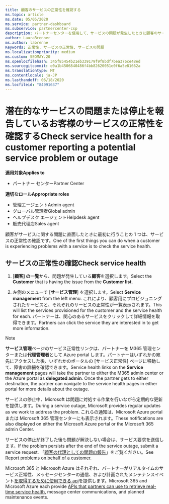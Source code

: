 ```yaml
---
title: 顧客のサービスの正常性を確認する
ms.topic: article
ms.date: 05/05/2020
ms.service: partner-dashboard
ms.subservice: partnercenter-csp
description: パートナーセンターを使用して、サービスの問題が発生したときに顧客のサービスの正常性を確認する方法について説明します。
author: LauraBrenner
ms.author: labrenne
Keywords: 正常性, サービスの正常性, サービスの問題
ms.localizationpriority: medium
ms.custom: SEOMAY.20
ms.openlocfilehash: 345f85454b21eb339179f9f8bdf7bea376ce48ed
ms.sourcegitcommit: e0a1b4506840486f4bb82620051e0f6a5e81662a
ms.translationtype: MT
ms.contentlocale: ja-JP
ms.lasthandoff: 06/18/2020
ms.locfileid: "84991637"
---
```

# <a name="check-service-health-for-a-customer-reporting-a-potential-service-problem-or-outage"></a><span data-ttu-id="3b1e0-104">潜在的なサービスの問題または停止を報告しているお客様のサービスの正常性を確認する</span><span class="sxs-lookup"><span data-stu-id="3b1e0-104">Check service health for a customer reporting a potential service problem or outage</span></span>

<span data-ttu-id="3b1e0-105">**適用対象**</span><span class="sxs-lookup"><span data-stu-id="3b1e0-105">**Applies to**</span></span>

- <span data-ttu-id="3b1e0-106">パートナー センター</span><span class="sxs-lookup"><span data-stu-id="3b1e0-106">Partner Center</span></span>

<span data-ttu-id="3b1e0-107">**適切なロール**</span><span class="sxs-lookup"><span data-stu-id="3b1e0-107">**Appropriate roles**</span></span>

- <span data-ttu-id="3b1e0-108">管理エージェント</span><span class="sxs-lookup"><span data-stu-id="3b1e0-108">Admin agent</span></span>
- <span data-ttu-id="3b1e0-109">グローバル管理者</span><span class="sxs-lookup"><span data-stu-id="3b1e0-109">Global admin</span></span>
- <span data-ttu-id="3b1e0-110">ヘルプデスク エージェント</span><span class="sxs-lookup"><span data-stu-id="3b1e0-110">Helpdesk agent</span></span>
- <span data-ttu-id="3b1e0-111">販売代理店</span><span class="sxs-lookup"><span data-stu-id="3b1e0-111">Sales agent</span></span>

<span data-ttu-id="3b1e0-112">顧客がサービスに関する問題に直面したときに最初に行うことの 1 つは、サービスの正常性の確認です。</span><span class="sxs-lookup"><span data-stu-id="3b1e0-112">One of the first things you can do when a customer is experiencing problems with a service is to check the service health.</span></span> 

## <a name="check-service-health"></a><span data-ttu-id="3b1e0-113">サービスの正常性の確認</span><span class="sxs-lookup"><span data-stu-id="3b1e0-113">Check service health</span></span>

1. <span data-ttu-id="3b1e0-114">[**顧客] の一覧**から、問題が発生している**顧客**を選択します。</span><span class="sxs-lookup"><span data-stu-id="3b1e0-114">Select the **Customer** that is having the issue from the **Customer list**.</span></span>

2. <span data-ttu-id="3b1e0-115">左側のメニューで [**サービス管理**] を選択します。</span><span class="sxs-lookup"><span data-stu-id="3b1e0-115">Select **Service management** from the left menu.</span></span> <span data-ttu-id="3b1e0-116">これにより、顧客用にプロビジョニングされたサービスと、それぞれのサービスの正常性が一覧表示されます。</span><span class="sxs-lookup"><span data-stu-id="3b1e0-116">This will list the services provisioned for the customer and the service health for each.</span></span> <span data-ttu-id="3b1e0-117">パートナーは、関心のあるサービスをクリックして詳細情報を取得できます。</span><span class="sxs-lookup"><span data-stu-id="3b1e0-117">Partners can click the service they are interested in to get more information.</span></span> 

>[!NOTE] 
> <span data-ttu-id="3b1e0-118">**サービス管理**ページのサービス正常性リンクは、パートナーを M365 管理センターまたは**代理管理者**として Azure portal します。パートナーはいずれかの宛先にアクセスした後、いずれかのポータルの [サービス正常性] ページに移動して、障害の詳細を確認できます。</span><span class="sxs-lookup"><span data-stu-id="3b1e0-118">Service health links on the **Service management** pages will take the partner to either the M365 admin center or the Azure portal as **delegated admin**. Once the partner gets to either destination, the partner can navigate to the service health pages in either portal for more details about the outage.</span></span>
 
<span data-ttu-id="3b1e0-119">サービスの停止中、Microsoft は問題に対処する作業を行いながら定期的な更新を提供します。</span><span class="sxs-lookup"><span data-stu-id="3b1e0-119">During a service outage, Microsoft provides regular updates as we work to address the problem.</span></span> <span data-ttu-id="3b1e0-120">これらの通知は、Microsoft Azure portal または Microsoft 365 管理センターにも表示されます。</span><span class="sxs-lookup"><span data-stu-id="3b1e0-120">These notifications are also displayed on either the Microsoft Azure portal or the Microsoft 365 admin Center.</span></span>

<span data-ttu-id="3b1e0-121">サービスの停止が終了した後も問題が解決しない場合は、サービス要求を送信します。</span><span class="sxs-lookup"><span data-stu-id="3b1e0-121">If the problem persists after the end of the service outage, submit a service request.</span></span> <span data-ttu-id="3b1e0-122">「[顧客の代理としての問題の報告](report-problems-on-behalf-of-a-customer.md)」をご覧ください。</span><span class="sxs-lookup"><span data-stu-id="3b1e0-122">See [Report problems on behalf of a customer](report-problems-on-behalf-of-a-customer.md).</span></span>

<span data-ttu-id="3b1e0-123">Microsoft 365 と Microsoft Azure はそれぞれ、パートナーがリアルタイムのサービス正常性、メッセージセンターの通信、および計画されたメンテナンスイベント[を取得するために使用できる api](get-automated-service-notifications-with-our-apis.md)を提供します。</span><span class="sxs-lookup"><span data-stu-id="3b1e0-123">Microsoft 365 and Microsoft Azure each provide [APIs that partners can use to retrieve real-time service health](get-automated-service-notifications-with-our-apis.md), message center communications, and planned maintenance events.</span></span>

 


